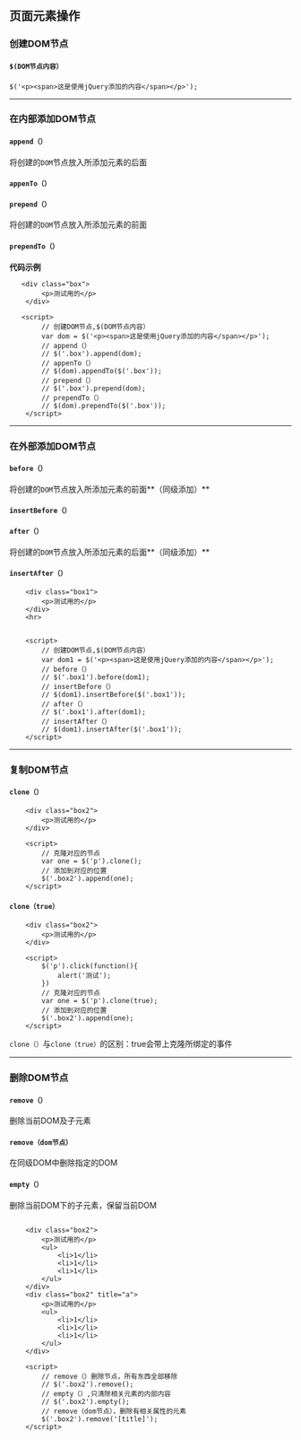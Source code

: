## 页面元素操作

### 创建DOM节点

#### 	`$(DOM节点内容）`

```
$('<p><span>这是使用jQuery添加的内容</span></p>');
```



<hr>

### 在内部添加DOM节点

#### 	`append（）`

将创建的`DOM`节点放入所添加元素的后面

#### 	`appenTo（）`

#### 	`prepend（）`

将创建的`DOM`节点放入所添加元素的前面

#### 	`prependTo（）`

**代码示例**

```
   <div class="box">
        <p>测试用的</p>
    </div>
    
   <script>
        // 创建DOM节点,$(DOM节点内容）
        var dom = $('<p><span>这是使用jQuery添加的内容</span></p>');
        // append（）
        // $('.box').append(dom);
        // appenTo（）
        // $(dom).appendTo($('.box'));
        // prepend（）
        // $('.box').prepend(dom);
        // prependTo（）
        // $(dom).prependTo($('.box'));
    </script>
```




<hr>

### 在外部添加DOM节点

#### 	`before（）`

将创建的`DOM`节点放入所添加元素的前面**（同级添加）**

#### 	`insertBefore（）`

#### 	`after（）`

将创建的`DOM`节点放入所添加元素的后面**（同级添加）**

#### 	`insertAfter（）`

```
    <div class="box1">
        <p>测试用的</p>
    </div>
    <hr>
    

    <script>
        // 创建DOM节点,$(DOM节点内容）
        var dom1 = $('<p><span>这是使用jQuery添加的内容</span></p>');
        // before（）
        // $('.box1').before(dom1);
        // insertBefore（）
        // $(dom1).insertBefore($('.box1'));
        // after（）
        // $('.box1').after(dom1);
        // insertAfter（）
        // $(dom1).insertAfter($('.box1'));
    </script>
```

<hr>

### 复制DOM节点

#### 	`clone（）`

```
    <div class="box2">
        <p>测试用的</p>
    </div>

    <script>
        // 克隆对应的节点
        var one = $('p').clone();
        // 添加到对应的位置
        $('.box2').append(one);
    </script>
```



#### 	`clone（true）`

```
    <div class="box2">
        <p>测试用的</p>
    </div>

    <script>
        $('p').click(function(){
            alert('测试');
        })
        // 克隆对应的节点
        var one = $('p').clone(true);
        // 添加到对应的位置
        $('.box2').append(one);
    </script>
```



`clone（）`与`clone（true）`的区别：true会带上克隆所绑定的事件



<hr>

### 删除DOM节点

#### `remove（）`

删除当前DOM及子元素

#### `remove（dom节点）`

在同级DOM中删除指定的DOM

#### `empty（）`

删除当前DOM下的子元素，保留当前DOM



```

    <div class="box2">
        <p>测试用的</p>
        <ul>
            <li>1</li>
            <li>1</li>
            <li>1</li>
        </ul>
    </div>
    <div class="box2" title="a">
        <p>测试用的</p>
        <ul>
            <li>1</li>
            <li>1</li>
            <li>1</li>
        </ul>
    </div>

    <script>
        // remove（）删除节点，所有东西全部移除
        // $('.box2').remove();
        // empty（）,只清除相关元素的内部内容
        // $('.box2').empty();
        // remove（dom节点），删除有相关属性的元素
        $('.box2').remove('[title]');
    </script>
```

